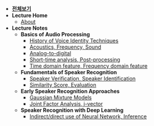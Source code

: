 - [**전체보기**](dashboard.md)
- **Lecture Home**
  - [About](notes/udemy-speaker/README.md)
- **Lecture Notes**
  - **Basics of Audio Processing**
    - [History of Voice Identity Techniques](notes/udemy-speaker/Section02.md)
    - [Acoustics, Frequency, Sound](notes/udemy-speaker/Section03-summary01.md)
    - [Analog-to-digital](notes/udemy-speaker/Section03-summary02.md)
    - [Short-time analysis, Post-processing](notes/udemy-speaker/Section04-summary01.md)
    - [Time domain feature, Frequency domain feature](notes/udemy-speaker/Section04-summary02.md)
  - **Fundamentals of Speaker Recognition**
    - [Speaker Verification, Speaker Identification](notes/udemy-speaker/Section05-summary01.md)
    - [Similarity Score, Evaluation](notes/udemy-speaker/Section05-summary02.md)
  - **Early Speaker Recognition Approaches**
    - [Gaussian Mixture Models](notes/udemy-speaker/Section06-summary01.md)
    - [Joint Factor Analysis, i-vector](notes/udemy-speaker/Section06-summary02.md)
  - **Speaker Recognition with Deep Learning**
    - [Indirect/direct use of Neural Network, Inference](notes/udemy-speaker/Section08-summary01.md)
